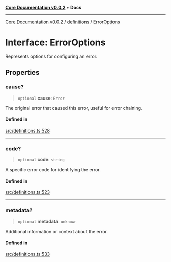 [**Core Documentation v0.0.2**](../../README.md) • **Docs**

***

[Core Documentation v0.0.2](../../modules.md) / [definitions](../README.md) / ErrorOptions

# Interface: ErrorOptions

Represents options for configuring an error.

## Properties

### cause?

> `optional` **cause**: `Error`

The original error that caused this error, useful for error chaining.

#### Defined in

[src/definitions.ts:528](https://github.com/stonemjs/core/blob/aa2a76ee3b0b5f73fa20c9cec0decb9263cddbc2/src/definitions.ts#L528)

***

### code?

> `optional` **code**: `string`

A specific error code for identifying the error.

#### Defined in

[src/definitions.ts:523](https://github.com/stonemjs/core/blob/aa2a76ee3b0b5f73fa20c9cec0decb9263cddbc2/src/definitions.ts#L523)

***

### metadata?

> `optional` **metadata**: `unknown`

Additional information or context about the error.

#### Defined in

[src/definitions.ts:533](https://github.com/stonemjs/core/blob/aa2a76ee3b0b5f73fa20c9cec0decb9263cddbc2/src/definitions.ts#L533)

